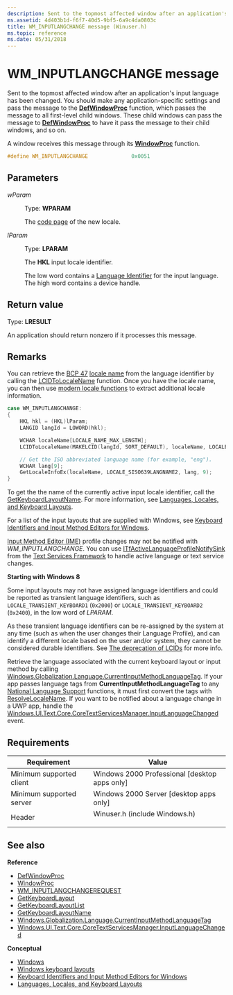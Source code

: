 ```yaml
---
description: Sent to the topmost affected window after an application's input language has been changed. You should make any application-specific settings and pass the message to the DefWindowProc function, which passes the message to all first-level child windows.
ms.assetid: 4d403b1d-f6f7-40d5-9bf5-6a9c4da0803c
title: WM_INPUTLANGCHANGE message (Winuser.h)
ms.topic: reference
ms.date: 05/31/2018
---
```


# WM\_INPUTLANGCHANGE message

Sent to the topmost affected window after an application's input language has been changed. You should make any application-specific settings and pass the message to the [**DefWindowProc**](/windows/desktop/api/winuser/nf-winuser-defwindowproca) function, which passes the message to all first-level child windows. These child windows can pass the message to [**DefWindowProc**](/windows/desktop/api/winuser/nf-winuser-defwindowproca) to have it pass the message to their child windows, and so on.

A window receives this message through its [**WindowProc**](/windows/win32/api/winuser/nc-winuser-wndproc) function.

```C++
#define WM_INPUTLANGCHANGE              0x0051
```

## Parameters

<dl> <dt>

*wParam*

</dt> <dd>
  
Type: **WPARAM**

The [code page](../Intl/code-pages.md) of the new locale.

</dd> <dt>

*lParam*

</dt> <dd>
 
Type: **LPARAM**

The **HKL** input locale identifier.
  
The low word contains a [Language Identifier](/windows/win32/intl/language-identifiers) for the input language. The high word contains a device handle.

</dd> </dl>

## Return value

Type: **LRESULT**

An application should return nonzero if it processes this message.

## Remarks

You can retrieve the [BCP 47](https://www.rfc-editor.org/info/bcp47) [locale name](../Intl/locale-names.md) from the language identifier by calling the [LCIDToLocaleName](/windows/win32/api/winnls/nf-winnls-lcidtolocalename) function. Once you have the locale name, you can then use [modern locale functions](/windows/win32/intl/calling-the--locale-name--functions) to extract additional locale information.

```cpp
case WM_INPUTLANGCHANGE:
{
    HKL hkl = (HKL)lParam;
    LANGID langId = LOWORD(hkl);

    WCHAR localeName[LOCALE_NAME_MAX_LENGTH];
    LCIDToLocaleName(MAKELCID(langId, SORT_DEFAULT), localeName, LOCALE_NAME_MAX_LENGTH, 0);

    // Get the ISO abbreviated language name (for example, "eng").
    WCHAR lang[9];
    GetLocaleInfoEx(localeName, LOCALE_SISO639LANGNAME2, lang, 9);
}
```

To get the the name of the currently active input locale identifier, call the [GetKeyboardLayoutName](/windows/win32/api/winuser/nf-winuser-getkeyboardlayoutnamew). For more information, see [Languages, Locales, and Keyboard Layouts](/windows/win32/inputdev/about-keyboard-input#languages-locales-and-keyboard-layouts).

For a list of the input layouts that are supplied with Windows, see [Keyboard Identifiers and Input Method Editors for Windows](/windows-hardware/manufacture/desktop/windows-language-pack-default-values).

[Input Method Editor (IME)](/windows/apps/design/input/input-method-editors) profile changes may not be notified with *WM_INPUTLANGCHANGE*. You can use [ITfActiveLanguageProfileNotifySink](/windows/win32/api/msctf/nn-msctf-itfactivelanguageprofilenotifysink) from the [Text Services Framework](/windows/win32/tsf/text-services-framework) to handle active language or text service changes.

**Starting with Windows 8**

Some input layouts may not have assigned language identifiers and could be reported as transient language identifiers, such as `LOCALE_TRANSIENT_KEYBOARD1` (`0x2000`) or `LOCALE_TRANSIENT_KEYBOARD2` (`0x2400`), in the low word of *LPARAM*. 

As these transient language identifiers can be re-assigned by the system at any time (such as when the user changes their Language Profile), and can identify a different locale based on the user and/or system, they cannot be considered durable identifiers. See [The deprecation of LCIDs](/globalization/locale/locale-names#the-deprecation-of-lcids) for more info.

Retrieve the language associated with the current keyboard layout or input method by calling [Windows.Globalization.Language.CurrentInputMethodLanguageTag](/uwp/api/windows.globalization.language.currentinputmethodlanguagetag). If your app passes language tags from **CurrentInputMethodLanguageTag** to any [National Language Support](/windows/win32/intl/national-language-support-functions) functions, it must first convert the tags with [ResolveLocaleName](/windows/win32/api/winnls/nf-winnls-resolvelocalename). If you want to be notified about a language change in a UWP app, handle the [Windows.UI.Text.Core.CoreTextServicesManager.InputLanguageChanged](/uwp/api/windows.ui.text.core.coretextservicesmanager.inputlanguagechanged) event.

## Requirements

| Requirement | Value |
|-------------------------------------|----------------------------------------------------------------------------------------------------------|
| Minimum supported client<br/> | Windows 2000 Professional \[desktop apps only\]<br/>                                               |
| Minimum supported server<br/> | Windows 2000 Server \[desktop apps only\]<br/>                                                     |
| Header<br/>                   | <dl> <dt>Winuser.h (include Windows.h)</dt> </dl> |

## See also

**Reference**

- [DefWindowProc](/windows/win32/api/winuser/nf-winuser-defwindowproca)
- [WindowProc](/windows/win32/api/winuser/nc-winuser-wndproc)
- [WM\_INPUTLANGCHANGEREQUEST](wm-inputlangchangerequest.md)
- [GetKeyboardLayout](/windows/win32/api/winuser/nf-winuser-getkeyboardlayout)
- [GetKeyboardLayoutList](/windows/win32/api/winuser/nf-winuser-getkeyboardlayoutlist)
- [GetKeyboardLayoutName](/windows/win32/api/winuser/nf-winuser-getkeyboardlayoutnamew)
- [Windows.Globalization.Language.CurrentInputMethodLanguageTag](/uwp/api/windows.globalization.language.currentinputmethodlanguagetag)
- [Windows.UI.Text.Core.CoreTextServicesManager.InputLanguageChanged](/uwp/api/windows.ui.text.core.coretextservicesmanager.inputlanguagechanged)

**Conceptual**

- [Windows](windows.md)
- [Windows keyboard layouts](/globalization/windows-keyboard-layouts)
- [Keyboard Identifiers and Input Method Editors for Windows](/windows-hardware/manufacture/desktop/windows-language-pack-default-values)
- [Languages, Locales, and Keyboard Layouts](/windows/win32/inputdev/about-keyboard-input#languages-locales-and-keyboard-layouts)
